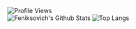 ![Profile Views](https://gpvc.arturio.dev/feniksovich)
<br>![Feniksovich's Github Stats](https://github-readme-stats.vercel.app/api?username=feniksovich&count_private=true&show_icons=true&hide_border=false)
![Top Langs](https://github-readme-stats.vercel.app/api/top-langs/?username=feniksovich&layout=compact&hide_border=false)
